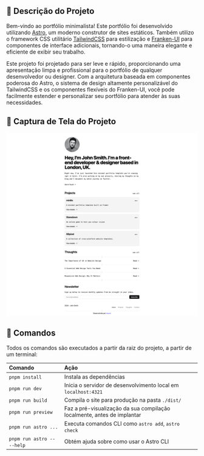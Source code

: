 ## 📖 Descrição do Projeto

Bem-vindo ao portfólio minimalista! Este portfólio foi desenvolvido utilizando [Astro](https://astro.build), um moderno construtor de sites estáticos. Também utilizo o framework CSS utilitário [TailwindCSS](https://tailwindcss.com) para estilização e [Franken-UI](https://www.franken-ui.dev/) para componentes de interface adicionais, tornando-o uma maneira elegante e eficiente de exibir seu trabalho.

Este projeto foi projetado para ser leve e rápido, proporcionando uma apresentação limpa e profissional para o portfólio de qualquer desenvolvedor ou designer. Com a arquitetura baseada em componentes poderosa do Astro, o sistema de design altamente personalizável do TailwindCSS e os componentes flexíveis do Franken-UI, você pode facilmente estender e personalizar seu portfólio para atender às suas necessidades.

## 📸 Captura de Tela do Projeto

![just-the-basics](https://github.com/moouro/minimal-portfolio/blob/main/src/assets/screencapture1.png?raw=true)

## 🧞 Comandos

Todos os comandos são executados a partir da raiz do projeto, a partir de um terminal:

| Comando                    | Ação                                              |
| :------------------------- | :------------------------------------------------ |
| `pnpm install`             | Instala as dependências                           |
| `pnpm run dev`             | Inicia o servidor de desenvolvimento local em `localhost:4321` |
| `pnpm run build`           | Compila o site para produção na pasta `./dist/`   |
| `pnpm run preview`         | Faz a pré-visualização da sua compilação localmente, antes de implantar |
| `pnpm run astro ...`       | Executa comandos CLI como `astro add`, `astro check` |
| `pnpm run astro -- --help` | Obtém ajuda sobre como usar o Astro CLI           |

